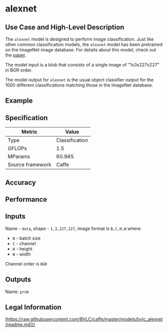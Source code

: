 # alexnet

## Use Case and High-Level Description

The `alexnet` model is designed to perform image classification. Just like other common classification models, the `alexnet` model has been pretrained on the ImageNet image database. For details about this model, check out the [paper](http://papers.nips.cc/paper/4824-imagenet-classification-with-deep-convolutional-neural-networks.pdf).

The model input is a blob that consists of a single image of "1x3x227x227" in BGR order.

The model output for `alexnet` is the usual object classifier output for the 1000 different classifications matching those in the ImageNet database.

## Example

## Specification

| Metric            | Value         |
|-------------------|---------------|
| Type              | Classification|
| GFLOPs            | 1.5           |
| MParams           | 60.965        |
| Source framework  | Caffe         |

## Accuracy

## Performance

## Inputs

Name - `data`, shape - `1,3,227,227`, image format is `B,C,H,W` where:

- `B` - batch size
- `C` - channel
- `H` - height
- `W` - width

Channel order is `BGR`

## Outputs

Name: `prob`

## Legal Information

[https://raw.githubusercontent.com/BVLC/caffe/master/models/bvlc_alexnet/readme.md]()

